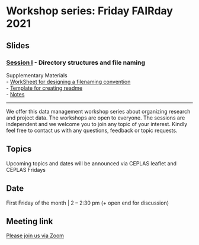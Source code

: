 # Workshop series: Friday FAIRday 2021

## Slides 
### [Session I](20210611_PRE_FridayFAIRday_S1.pdf) - Directory structures and file naming


Supplementary Materials       
    - [WorkSheet for designing a filenaming convention](SUP_DirectoryStructureFileNaming/WorkSheet_DirectoryStructureFileNaming.docx)  
    - [Template for creating readme](SUP_DirectoryStructureFileNaming/Template_README_DirectoryStructureFileNaming.pdf)      
    - [Notes](SUP_DirectoryStructureFileNaming/Notes_DirectoryStructureFileNaming.pdf)  

----

We offer this data management workshop series about organizing research and project data. The workshops are open to everyone. The sessions are independent and we welcome you to join any topic of your interest.
Kindly feel free to contact us with any questions, feedback or topic requests.

## Topics
Upcoming topics and dates will be announced via CEPLAS leaflet and CEPLAS Fridays 

## Date
First Friday of the month | 2 – 2:30 pm (+ open end for discussion)

## Meeting link
[Please join us via Zoom](https://uni-koeln.zoom.us/meeting/register/tJIoceqprzktGdGIuwRjp6elVQo5an-TnDmF)
